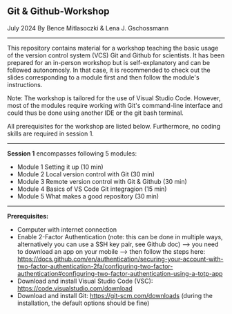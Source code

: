 ## Git & Github-Workshop

July 2024
By Bence Mitlasoczki & Lena J. Gschossmann

------------------------------------------
This repository contains material for a workshop teaching the basic usage of the version control system (VCS) Git and Github for scientists.
It has been prepared for an in-person workshop but is self-explanatory and can be followed autonomosly. In that case, it is recommended to check out the slides corresponding to a module first and then follow the module's instructions.

Note: The workshop is tailored for the use of Visual Studio Code. However, most of the modules require working with Git's command-line interface and could thus be done using another IDE or the git bash terminal.

All prerequisites for the workshop are listed below. Furthermore, no coding skills are required in session 1.


------------------------------------------
**Session 1** encompasses following 5 modules:
- Module 1  Setting it up (10 min)
- Module 2	Local version control with Git (30 min)
- Module 3	Remote version control with Git & Github (30 min) 
- Module 4	Basics of VS Code Git integragion (15 min)
- Module 5	What makes a good repository (30 min)


------------------------------------------
**Prerequisites:**
- Computer with internet connection
- Enable 2-Factor Authentication (note: this can be done in multiple ways, alternatively you can use a SSH key pair, see Github doc)
    --> you need to download an app on your mobile
    --> then follow the steps here: https://docs.github.com/en/authentication/securing-your-account-with-two-factor-authentication-2fa/configuring-two-factor-authentication#configuring-two-factor-authentication-using-a-totp-app
- Download and install Visual Studio Code (VSC): https://code.visualstudio.com/download
- Download and install Git: https://git-scm.com/downloads (during the installation, the default options should be fine)

